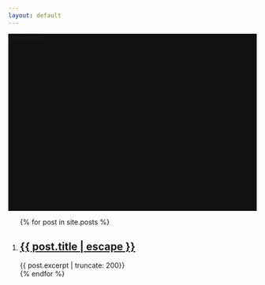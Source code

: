```yaml
---
layout: default
---
```

<style>
  .overview{
    position: relative;
    height:360px;
    width:100%;
    background-color:#111;
    background-image:url({{site.baseurl}}/assets/after-school.jpg);
  } 
</style>
<section class = 'overview fulls'>
    <div class = 'overlay flex-in'>{{content}}</div>
</section>
<section class = 'blog'>
  <article>
      <div class = 'hold'>
          <ol class="post-collection flex">
            {% for post in site.posts %}
            <li class = 'child duo'>
              <h2 class = 'post-link'>
                <a href="{{ post.url | relative_url }}">{{ post.title | escape }}</a>
              </h2>
              {{ post.excerpt  | truncate: 200}} 
              <!--<a href = '{{ post.url | relative_url }}' class = 'mark'> Read More...</a>-->
            </li>
            {% endfor %}
          </ol>
      </div>
  </article>
</section>
